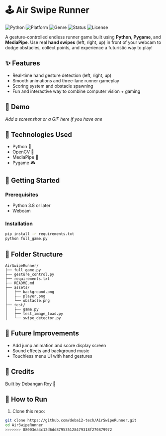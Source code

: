 # 🕹️ Air Swipe Runner

![Python](https://img.shields.io/badge/Built%20with-Python-blue?logo=python)
![Platform](https://img.shields.io/badge/Platform-Windows%20%7C%20Linux%20%7C%20macOS-lightgrey)
![Genre](https://img.shields.io/badge/Genre-Endless%20Runner-yellow)
![Status](https://img.shields.io/badge/Status-Completed-brightgreen)
![License](https://img.shields.io/badge/license-MIT-green)

A gesture-controlled endless runner game built using **Python**, **Pygame**, and **MediaPipe**. Use real **hand swipes** (left, right, up) in front of your webcam to dodge obstacles, collect points, and experience a futuristic way to play!


## ✨ Features

- Real-time hand gesture detection (left, right, up)
- Smooth animations and three-lane runner gameplay
- Scoring system and obstacle spawning
- Fun and interactive way to combine computer vision + gaming

## 📸 Demo

*Add a screenshot or a GIF here if you have one*

## 🧠 Technologies Used

- Python 🐍
- OpenCV 🎥
- MediaPipe 🤖
- Pygame 🎮

## 🚀 Getting Started

### Prerequisites

- Python 3.8 or later
- Webcam

### Installation

```bash
pip install -r requirements.txt
python full_game.py
```

## 📂 Folder Structure

```
AirSwipeRunner/
├── full_game.py
├── gesture_control.py
├── requirements.txt
├── README.md
├── assets/
│   ├── background.png
│   ├── player.png
│   └── obstacle.png
├── test/
│   ├── game.py
│   ├── test_image_load.py
│   └── swipe_detector.py
```

## 🧩 Future Improvements

- Add jump animation and score display screen
- Sound effects and background music
- Touchless menu UI with hand gestures

## 🙌 Credits

Built by Debangan Roy 🚀



## 🚀 How to Run

1. Clone this repo:
```bash
git clone https://github.com/deba12-tech/AirSwipeRunner.git
cd AirSwipeRunner
>>>>>>> 88003ea4c12d6dd879535128479318f270879972
